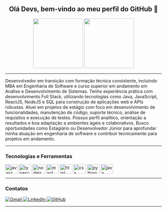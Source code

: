 <div align="center">
  <h2>Olá Devs, bem-vindo ao meu perfil do GitHub 👋</h2>
  <img height="160em" src="https://github-readme-stats.vercel.app/api?username=Fmarzochi&show_icons=true&theme=radical&include_all_commits=true&count_private=true"/>
  <img height="160em" src="https://github-readme-stats.vercel.app/api/top-langs/?username=Fmarzochi&layout=compact&langs_count=7&theme=radical&hide=jupyter%20notebook"/>
</div>

---

<div align="left">
  <p>Desenvolvedor em transição com formação técnica consistente, incluindo MBA em Engenharia de Software e curso superior em andamento em Análise e Desenvolvimento de Sistemas. Tenho experiência prática com desenvolvimento Full Stack, utilizando tecnologias como Java, JavaScript, ReactJS, NodeJS e SQL para construção de aplicações web e APIs robustas. Atuei em projetos de estágio com foco em desenvolvimento de funcionalidades, manutenção de código, suporte técnico, análise de requisitos e execução de testes. Possuo perfil analítico, orientação a resultados e boa adaptação a ambientes ágeis e colaborativos. Busco oportunidades como Estagiário ou Desenvolvedor Júnior para aprofundar minha atuação em engenharia de software e contribuir tecnicamente para projetos em andamento.</p>
</div>

---

<div align="left">
  <h3>Tecnologias e Ferramentas</h3>
  <img align="center" alt="javasc" height="30" width="40" src="https://cdn.jsdelivr.net/gh/devicons/devicon/icons/javascript/javascript-original.svg"/>
  <img align="center" alt="typescript" height="30" width="40" src="https://cdn.jsdelivr.net/gh/devicons/devicon/icons/typescript/typescript-original.svg"/>
  <img align="center" alt="nodejs" height="30" width="40" src="https://cdn.jsdelivr.net/gh/devicons/devicon/icons/nodejs/nodejs-original.svg"/>
  <img align="center" alt="react" height="30" width="40" src="https://cdn.jsdelivr.net/gh/devicons/devicon/icons/react/react-original.svg"/>
  <img align="center" alt="html" height="30" width="40" src="https://cdn.jsdelivr.net/gh/devicons/devicon/icons/html5/html5-original.svg"/>
  <img align="center" alt="css" height="30" width="40" src="https://cdn.jsdelivr.net/gh/devicons/devicon/icons/css3/css3-original.svg"/>
  <img align="center" alt="python" height="30" width="40" src="https://cdn.jsdelivr.net/gh/devicons/devicon/icons/python/python-original.svg"/>
  <img align="center" alt="java" height="30" width="40" src="https://cdn.jsdelivr.net/gh/devicons/devicon/icons/java/java-original.svg"/>
</div>

---

<div>
  <h3>Contatos</h3>
  <a href="mailto:fmarzochi@gmail.com">
    <img src="https://img.shields.io/badge/Gmail-D14836?style=for-the-badge&logo=gmail&logoColor=white" alt="Gmail"/>
  </a>
  <a href="https://www.linkedin.com/in/felipemarzochi/" target="_blank">
    <img src="https://img.shields.io/badge/-LinkedIn-%230077B5?style=for-the-badge&logo=linkedin&logoColor=white" alt="LinkedIn"/>
  </a>
  <a href="https://github.com/Fmarzochi" target="_blank">
    <img src="https://img.shields.io/badge/GitHub-100000?style=for-the-badge&logo=github&logoColor=white" alt="GitHub"/>
  </a>
</div>

---
